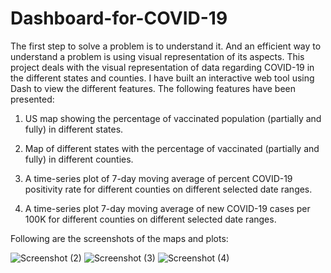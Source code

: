 # Dashboard-for-COVID-19

The first step to solve a problem is to understand it. And an efficient way to understand a problem is using visual representation of its aspects. This project deals with the visual representation of data regarding COVID-19 in the different states and counties. I have built an interactive web tool using Dash to view the different features. The following features have been presented:

1. US map showing the percentage of vaccinated population (partially and fully) in different states.

2. Map of different states with the percentage of vaccinated (partially and fully) in different counties.

3. A time-series plot of 7-day moving average of percent COVID-19 positivity rate for different counties on different selected date ranges.

4. A time-series plot 7-day moving average of new COVID-19 cases per 100K for different counties on different selected date ranges.

Following are the screenshots of the maps and plots:

![Screenshot (2)](https://user-images.githubusercontent.com/88345694/194510082-b6cb613b-8346-43c6-af44-2c07ebcc25a2.png)
![Screenshot (3)](https://user-images.githubusercontent.com/88345694/194510158-aeea0c24-7c0b-462b-b98c-ad64266e893c.png)
![Screenshot (4)](https://user-images.githubusercontent.com/88345694/194510184-3cfcd34a-8429-4a60-ae52-8cb663de9932.png)
